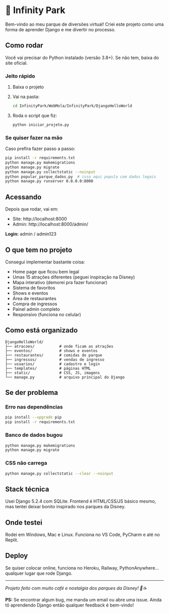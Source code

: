 
# 🎢 Infinity Park

Bem-vindo ao meu parque de diversões virtual! Criei este projeto como uma forma de aprender Django e me divertir no processo.

## Como rodar

Você vai precisar do Python instalado (versão 3.8+). Se não tem, baixa do site oficial.

### Jeito rápido

1. Baixa o projeto
2. Vai na pasta:
   ```bash
   cd InfinityPark/WebMola/InfinityPark/DjangoHelloWorld
   ```

3. Roda o script que fiz:
   ```bash
   python iniciar_projeto.py
   ```

### Se quiser fazer na mão

Caso prefira fazer passo a passo:

```bash
pip install -r requirements.txt
python manage.py makemigrations
python manage.py migrate
python manage.py collectstatic --noinput
python popular_parque_dados.py  # isso aqui popula com dados legais
python manage.py runserver 0.0.0.0:8000
```

## Acessando

Depois que rodar, vai em:
- Site: http://localhost:8000
- Admin: http://localhost:8000/admin/

**Login:** admin / admin123

## O que tem no projeto

Consegui implementar bastante coisa:
- Home page que ficou bem legal
- Umas 15 atrações diferentes (peguei inspiração na Disney)
- Mapa interativo (demorei pra fazer funcionar)
- Sistema de favoritos
- Shows e eventos
- Área de restaurantes
- Compra de ingressos
- Painel admin completo
- Responsivo (funciona no celular)

## Como está organizado

```
DjangoHelloWorld/
├── atracoes/           # onde ficam as atrações
├── eventos/            # shows e eventos
├── restaurantes/       # comidas do parque
├── ingressos/          # vendas de ingresso
├── usuarios/           # cadastro e login
├── templates/          # páginas HTML
├── static/             # CSS, JS, imagens
└── manage.py           # arquivo principal do Django
```

## Se der problema

### Erro nas dependências
```bash
pip install --upgrade pip
pip install -r requirements.txt
```

### Banco de dados bugou
```bash
python manage.py makemigrations
python manage.py migrate
```

### CSS não carrega
```bash
python manage.py collectstatic --clear --noinput
```

## Stack técnica

Usei Django 5.2.4 com SQLite. Frontend é HTML/CSS/JS básico mesmo, mas tentei deixar bonito inspirado nos parques da Disney.

## Onde testei

Rodei em Windows, Mac e Linux. Funciona no VS Code, PyCharm e até no Replit.

## Deploy

Se quiser colocar online, funciona no Heroku, Railway, PythonAnywhere... qualquer lugar que rode Django.

---

*Projeto feito com muito café e nostalgia dos parques da Disney! 🎢☕*

**PS:** Se encontrar algum bug, me manda um email ou abre uma issue. Ainda tô aprendendo Django então qualquer feedback é bem-vindo!
